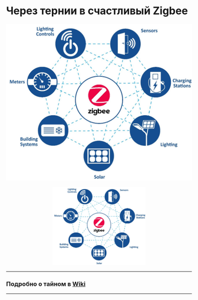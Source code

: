 # Через тернии в счастливый Zigbee

![ZigbeeNET](images/zigbee-net.jpeg)
<div align="center">
<img width="50%" src="./images/zigbee-net.jpeg">
</div>

---

### Подробно о тайном в [Wiki](https://github.com/DIYZi/test/wiki)

---

